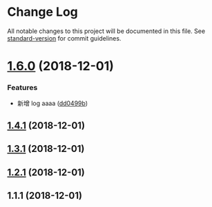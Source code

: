 # Change Log

All notable changes to this project will be documented in this file. See [standard-version](https://github.com/conventional-changelog/standard-version) for commit guidelines.

<a name="1.6.0"></a>
# [1.6.0](https://github.com/pashangshangpo/git-commit-demo/compare/v1.4.1...v1.6.0) (2018-12-01)


### Features

* 新增 log aaaa ([dd0499b](https://github.com/pashangshangpo/git-commit-demo/commit/dd0499b))



<a name="1.4.1"></a>
## [1.4.1](https://github.com/pashangshangpo/git-commit-demo/compare/v1.3.1...v1.4.1) (2018-12-01)



<a name="1.3.1"></a>
## [1.3.1](https://github.com/pashangshangpo/git-commit-demo/compare/v1.2.0...v1.3.1) (2018-12-01)



<a name="1.2.1"></a>
## [1.2.1](https://github.com/pashangshangpo/git-commit-demo/compare/v1.1.0...v1.2.1) (2018-12-01)



<a name="1.1.1"></a>
## 1.1.1 (2018-12-01)
